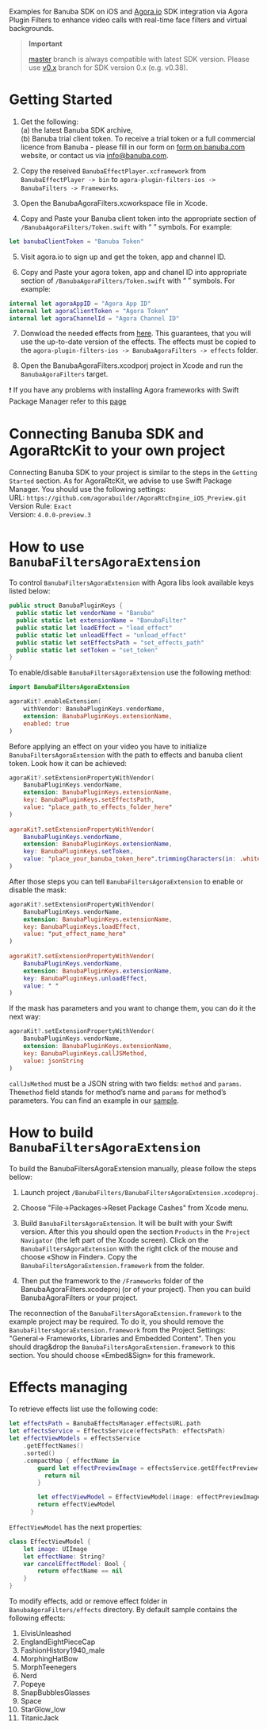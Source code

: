 Examples for Banuba SDK on iOS and [Agora.io](https://www.agora.io/en/) SDK integration via Agora Plugin Filters to enhance video calls with real-time face filters and virtual backgrounds.

> **Important**
>
> [master](../../tree/master) branch is always compatible with latest SDK version. Please use [v0.x](../../tree/v0.x) branch for SDK version 0.x (e.g. v0.38).

# Getting Started

1. Get the following:  
(a) the latest Banuba SDK archive,  
(b) Banuba trial client token.
To receive a trial token or a full commercial licence from Banuba - please fill in our form on [form on banuba.com](https://www.banuba.com/face-filters-sdk) website, or contact us via [info@banuba.com](mailto:info@banuba.com).

2. Copy the reseived `BanubaEffectPlayer.xcframework` from `BanubaEffectPlayer -> bin` to `agora-plugin-filters-ios -> BanubaFilters -> Frameworks`.

3. Open the BanubaAgoraFilters.xcworkspace file in Xcode.

4. Copy and Paste your Banuba client token into the appropriate section of `/BanubaAgoraFilters/Token.swift` with “ ” symbols. For example: 
``` swift
let banubaClientToken = "Banuba Token"
```
5. Visit agora.io to sign up and get the token, app and channel ID.

6. Copy and Paste your agora token, app and chanel ID into appropriate section of `/BanubaAgoraFilters/Token.swift` with “ ” symbols. For example: 
``` swift
internal let agoraAppID = "Agora App ID"
internal let agoraClientToken = "Agora Token"
internal let agoraChannelId = "Agora Channel ID"
```

7. Donwload the needed effects from [here](https://docs.banuba.com/face-ar-sdk-v1/overview/demo_face_filters). This guarantees, that you will use the up-to-date version of the effects. The effects must be copied to the `agora-plugin-filters-ios -> BanubaAgoraFilters -> effects` folder.

8. Open the BanubaAgoraFilters.xcodporj project in Xcode and run the `BanubaAgoraFilters` target.

:exclamation: If you have any problems with installing Agora frameworks with Swift Package Manager refer to this [page](https://github.com/agorabuilder/AgoraRtcEngine_iOS_Preview)

# Connecting Banuba SDK and AgoraRtcKit to your own project

Connecting Banuba SDK to your project is similar to the steps in the `Getting Started` section. As for AgoraRtcKit, we advise to use Swift Package Manager. You should use the following settings:  
URL: `https://github.com/agorabuilder/AgoraRtcEngine_iOS_Preview.git`  
Version Rule: `Exact`  
Version: `4.0.0-preview.3`

# How to use `BanubaFiltersAgoraExtension`

To control `BanubaFiltersAgoraExtension` with Agora libs look available keys listed below:
```swift
public struct BanubaPluginKeys {
  public static let vendorName = "Banuba"
  public static let extensionName = "BanubaFilter"
  public static let loadEffect = "load_effect"
  public static let unloadEffect = "unload_effect"
  public static let setEffectsPath = "set_effects_path"
  public static let setToken = "set_token"
}
```

To enable/disable `BanubaFiltersAgoraExtension` use the following method:
```swift
import BanubaFiltersAgoraExtension

agoraKit?.enableExtension(
    withVendor: BanubaPluginKeys.vendorName,
    extension: BanubaPluginKeys.extensionName,
    enabled: true
)
```

Before applying an effect on your video you have to initialize `BanubaFiltersAgoraExtension` with the path to effects and banuba client token. Look how it can be achieved:
```swift
agoraKit?.setExtensionPropertyWithVendor(
    BanubaPluginKeys.vendorName,
    extension: BanubaPluginKeys.extensionName,
    key: BanubaPluginKeys.setEffectsPath,
    value: "place_path_to_effects_folder_here"
)
    
agoraKit?.setExtensionPropertyWithVendor(
    BanubaPluginKeys.vendorName,
    extension: BanubaPluginKeys.extensionName,
    key: BanubaPluginKeys.setToken,
    value: "place_your_banuba_token_here".trimmingCharacters(in: .whitespacesAndNewlines)
)
```

After those steps you can tell `BanubaFiltersAgoraExtension` to enable or disable the mask:

```swift
agoraKit?.setExtensionPropertyWithVendor(
    BanubaPluginKeys.vendorName,
    extension: BanubaPluginKeys.extensionName,
    key: BanubaPluginKeys.loadEffect,
    value: "put_effect_name_here"
)
  
agoraKit?.setExtensionPropertyWithVendor(
    BanubaPluginKeys.vendorName,
    extension: BanubaPluginKeys.extensionName,
    key: BanubaPluginKeys.unloadEffect,
    value: " "
)
```

If the mask has parameters and you want to change them, you can do it the next way:

```swift
agoraKit?.setExtensionPropertyWithVendor(
    BanubaPluginKeys.vendorName,
    extension: BanubaPluginKeys.extensionName,
    key: BanubaPluginKeys.callJSMethod,
    value: jsonString
)      
```
`callJsMethod` must be a JSON string with two fields: `method` and `params`. The`method` field stands for method’s name and `params` for method’s parameters. You can find an example in our [sample](https://github.com/Banuba/agora-plugin-filters-ios/blob/main/BanubaAgoraFilters/ViewController.swift#L181).

# How to build `BanubaFiltersAgoraExtension`

To build the BanubaFiltersAgoraExtension manually, please follow the steps bellow:

1. Launch project `/BanubaFilters/BanubaFiltersAgoraExtension.xcodeproj`.

2. Choose "File->Packages->Reset Package Cashes" from Xcode menu.

3. Build `BanubaFiltersAgoraExtension`. It will be built with your Swift version. After this you should open the section `Products` in the `Project Navigator` (the left part of the Xcode screen). Click on the `BanubaFiltersAgoraExtension` with the right click of the mouse and choose «Show in Finder». Copy the `BanubaFiltersAgoraExtension.framework` from the folder.

4. Then put the framework to the `/Frameworks` folder of the BanubaAgoraFilters.xcodeproj (or of your project). Then you can build BanubaAgoraFilters or your project.

The reconnection of the `BanubaFiltersAgoraExtension.framework` to the example project may be required. To do it, you should remove the `BanubaFiltersAgoraExtension.framework` from the Project Settings: "General-> Frameworks, Libraries and Embedded Content". Then you should drag&drop the `BanubaFiltersAgoraExtension.framework` to this section. You should choose «Embed&Sign» for this framework.

# Effects managing

To retrieve effects list use the following code:

```swift
let effectsPath = BanubaEffectsManager.effectsURL.path
let effectsService = EffectsService(effectsPath: effectsPath)
let effectViewModels = effectsService
    .getEffectNames()
    .sorted()
    .compactMap { effectName in
        guard let effectPreviewImage = effectsService.getEffectPreview(effectName) else {
          return nil
        }

        let effectViewModel = EffectViewModel(image: effectPreviewImage, effectName: effectName)
        return effectViewModel
      }
```

`EffectViewModel` has the next properties:
```swift
class EffectViewModel {
    let image: UIImage
    let effectName: String?
    var cancelEffectModel: Bool {
        return effectName == nil
    }
}
```

To modify effects, add or remove effect folder in `BanubaAgoraFilters/effects` directory.
By default sample contains the following effects:
1. ElvisUnleashed
2. EnglandEightPieceCap
3. FashionHistory1940_male
4. MorphingHatBow
5. MorphTeenegers
6. Nerd
7. Popeye
8. SnapBubblesGlasses
9. Space
10. StarGlow_low
11. TitanicJack
